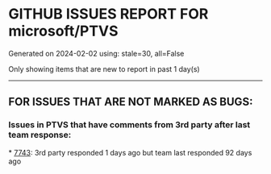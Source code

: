 
# GITHUB ISSUES REPORT FOR microsoft/PTVS


Generated on 2024-02-02 using: stale=30, all=False


Only showing items that are new to report in past 1 day(s)


---

## FOR ISSUES THAT ARE NOT MARKED AS BUGS:


### Issues in PTVS that have comments from 3rd party after last team response:


\* [7743](https://github.com/microsoft/PTVS/issues/7743 "environment load sequence broken"): 3rd party responded 1 days ago but team last responded 92 days ago
